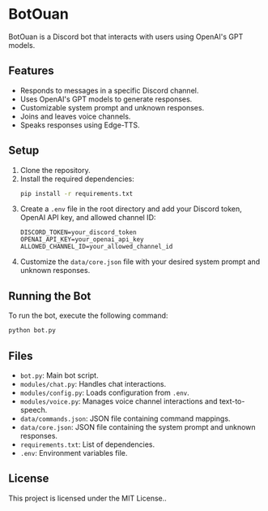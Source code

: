 # BotOuan

BotOuan is a Discord bot that interacts with users using OpenAI's GPT models.
 
## Features

- Responds to messages in a specific Discord channel.
- Uses OpenAI's GPT models to generate responses.
- Customizable system prompt and unknown responses.
- Joins and leaves voice channels.
- Speaks responses using Edge-TTS.

## Setup

1. Clone the repository.
2. Install the required dependencies:
    ```sh
    pip install -r requirements.txt
    ```
3. Create a `.env` file in the root directory and add your Discord token, OpenAI API key, and allowed channel ID:
    ```
    DISCORD_TOKEN=your_discord_token
    OPENAI_API_KEY=your_openai_api_key
    ALLOWED_CHANNEL_ID=your_allowed_channel_id
    ```
4. Customize the `data/core.json` file with your desired system prompt and unknown responses.

## Running the Bot

To run the bot, execute the following command:
```sh
python bot.py
```

## Files

- `bot.py`: Main bot script.
- `modules/chat.py`: Handles chat interactions.
- `modules/config.py`: Loads configuration from `.env`.
- `modules/voice.py`: Manages voice channel interactions and text-to-speech.
- `data/commands.json`: JSON file containing command mappings.
- `data/core.json`: JSON file containing the system prompt and unknown responses.
- `requirements.txt`: List of dependencies.
- `.env`: Environment variables file.

## License

This project is licensed under the MIT License..
